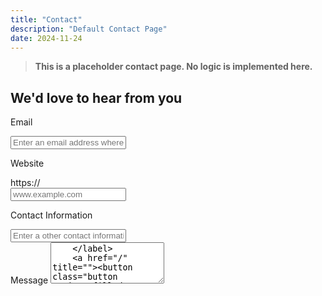 ```yaml
---
title: "Contact"
description: "Default Contact Page"
date: 2024-11-24
---
```

<script lang="ts">
    import { Contact } from 'lucide-svelte';
</script>

> **This is a placeholder contact page. No logic is implemented here.**

<div class="form-control w-full m-auto p-4 rounded-lg bg-gradient-to-br variant-gradient-success-warning shadow-lg text-current" title="contact form">
<h2 class="font-bold pl-2">We'd love to hear from you</h2>
    <p class="font-bold pl-2">Email</p>
    <div class="input-group input-group-divider grid-cols-[1fr_auto]">
      <input type="text" placeholder="Enter an email address where you can be reached..." />
    </div>
    <p class="font-bold pl-2">Website</p>
    <div class="input-group input-group-divider grid-cols-[auto_1fr_auto]">
      <div class="input-group-shim">https://</div>
      <input type="text" placeholder="www.example.com" />
    </div>
    <p class="font-bold pl-2">Contact Information</p>
    <div class="input-group input-group-divider grid-cols-[1fr_auto]">
      <input type="text" placeholder="Enter a other contact information here..." />
    </div>
    <label class="label">
    	<span class="font-bold pl-2">Message</span>
    	<textarea class="textarea" rows="4" placeholder="Enter your message ..." />
    </label>
    <a href="/" title=""><button class="button variant-filled-secondary rounded-lg p-2"><Contact /></button></a>

</div>
